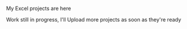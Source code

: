 My Excel projects are here

Work still in progress, I'll Upload more projects as soon as they're ready

